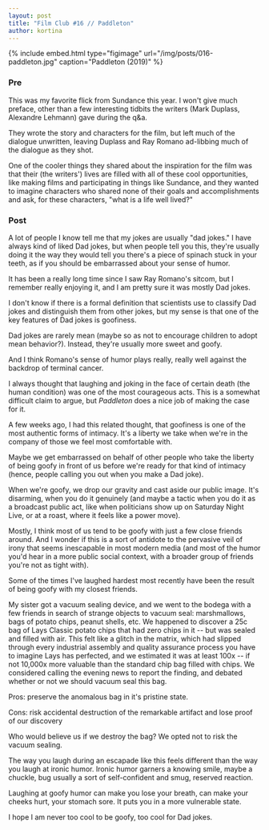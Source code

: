 ```yaml
---
layout: post
title: "Film Club #16 // Paddleton"
author: kortina
---
```


{% include embed.html type="figimage" url="/img/posts/016-paddleton.jpg" caption="Paddleton (2019)" %}

### Pre

This was my favorite flick from Sundance this year. I won't give much preface, other than a few
interesting tidbits the writers (Mark Duplass, Alexandre Lehmann) gave during the q&amp;a.

They wrote the story and characters for the film, but left much of the dialogue unwritten, leaving
Duplass and Ray Romano ad-libbing much of the dialogue as they shot.

One of the cooler things they shared about the inspiration for the film was that their (the
writers') lives are filled with all of these cool opportunities, like making films and participating
in things like Sundance, and they wanted to imagine characters who shared none of their goals and
accomplishments and ask, for these characters, "what is a life well lived?"

### Post

A lot of people I know tell me that my jokes are usually "dad jokes." I have always kind of liked
Dad jokes, but when people tell you this, they're usually doing it the way they would tell you
there's a piece of spinach stuck in your teeth, as if you should be embarrassed about your sense of
humor.

It has been a really long time since I saw Ray Romano's sitcom, but I remember really enjoying it,
and I am pretty sure it was mostly Dad jokes.

I don't know if there is a formal definition that scientists use to classify Dad jokes and
distinguish them from other jokes, but my sense is that one of the key features of Dad jokes is
goofiness.

Dad jokes are rarely mean (maybe so as not to encourage children to adopt mean behavior?). Instead,
they're usually more sweet and goofy.

And I think Romano's sense of humor plays really, really well against the backdrop of terminal
cancer.

I always thought that laughing and joking in the face of certain death (the human condition) was one
of the most courageous acts. This is a somewhat difficult claim to argue, but *Paddleton* does a
nice job of making the case for it.

A few weeks ago, I had this related thought, that goofiness is one of the most authentic forms of
intimacy. It's a liberty we take when we're in the company of those we feel most comfortable with.

Maybe we get embarrassed on behalf of other people who take the liberty of being goofy in front of
us before we're ready for that kind of intimacy (hence, people calling you out when you make a Dad
joke).

When we're goofy, we drop our gravity and cast aside our public image. It's disarming, when you do
it genuinely (and maybe a tactic when you do it as a broadcast public act, like when politicians
show up on Saturday Night Live, or at a roast, where it feels like a power move).

Mostly, I think most of us tend to be goofy with just a few close friends around. And I wonder if
this is a sort of antidote to the pervasive veil of irony that seems inescapable in most modern
media (and most of the humor you'd hear in a more public social context, with a broader group of
friends you're not as tight with).

Some of the times I've laughed hardest most recently have been the result of being goofy with my
closest friends.

My sister got a vacuum sealing device, and we went to the bodega with a few friends in search of
strange objects to vacuum seal: marshmallows, bags of potato chips, peanut shells, etc. We happened
to discover a 25c bag of Lays Classic potato chips that had zero chips in it -- but was sealed and
filled with air. This felt like a glitch in the matrix, which had slipped through every industrial
assembly and quality assurance process you have to imagine Lays has perfected, and we estimated it
was at least 100x -- if not 10,000x more valuable than the standard chip bag filled with chips. We
considered calling the evening news to report the finding, and debated whether or not we should
vacuum seal this bag.

Pros: preserve the anomalous bag in it's pristine state.

Cons: risk accidental destruction of the remarkable artifact and lose proof of our discovery

Who would believe us if we destroy the bag? We opted not to risk the vacuum sealing.

The way you laugh during an escapade like this feels different than the way you laugh at ironic
humor. Ironic humor garners a knowing smile, maybe a chuckle, bug usually a sort of self-confident
and smug, reserved reaction.

Laughing at goofy humor can make you lose your breath, can make your cheeks hurt, your stomach sore.
It puts you in a more vulnerable state.

I hope I am never too cool to be goofy, too cool for Dad jokes.
